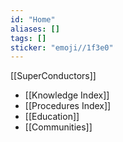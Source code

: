 ```yaml
---
id: "Home"
aliases: []
tags: []
sticker: "emoji//1f3e0"
---
```



[[SuperConductors]]

- [[Knowledge Index]]
- [[Procedures Index]]
- [[Education]]
- [[Communities]]

